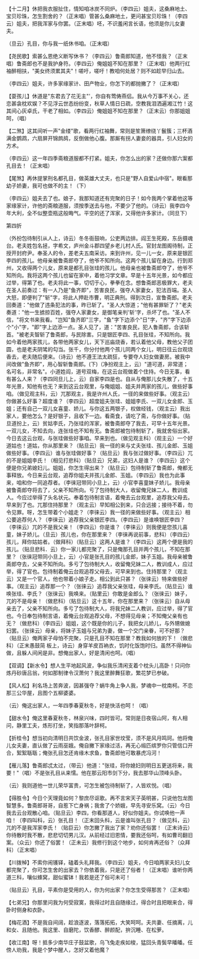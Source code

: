 <!-- { "loadSidebar": true } -->
【十二月】休把我衣服扯住，情知咱冰炭不同炉。（李四云）姐夫，这桑麻地土、宝贝珍珠，怎生割舍的？（正末唱）管甚么桑麻地土，更问甚宝贝珍珠！（李四云）姐夫，把我浑家与你罢。（正末唱）呸，不识羞闲言长语，他须是你儿女妻夫。

（旦云）孔目，你与我一纸休书咱。（正末唱）

【尧民歌】索甚么恩绝义断写休书？（李四云）鲁斋郎知道，他不怪我？（正末唱）鲁斋郎也不是我护身符。（李四云）俺姐姐不知在那里？（正末唱）他两行红袖醉相扶，"美女终须累其夫"！嗟吁，嗟吁！教咱何处居？则不如趁早归山去。

（李四云）姐夫，许多家缘家计、田产物业，你怎下的都抛撇了？（正末唱）

【耍孩儿】休道是"东君去了花无主"'，你自有莺俦燕侣。我从今万事不关心，还恋甚衾枕欢娱？不见浮云世态纷纷变，秋草人情日日疏，空教我泪洒遍湘江竹！这其间心灰卓氏，干老了相如。（李四云）俺姐姐不知在那里？（正末云）你那姐姐呵，（唱）

【二煞】这其间听一声"金缕"歌，看两行红袖舞，常则是笙箫缭绕丫鬟簇；三杯酒满金鹦鹉，六扇屏开锦鹧鸪，反倒做他心腹。那厮有拐人妻妾的器具，引人妇女的方术。

（李四云）这一年四季斋粮道服都不打紧。姐夫，你怎么出的家？还做你那六案都孔目去！（正末唱）

【尾煞】再休提掌刑名都孔目，做英雄大丈夫，也只是"野人自爱山中宿"。眼看那幼子娇妻，我可也做不的主！（下）

（李四云）姐夫去了也。娘子，我那知道还有完聚的日子！如今我两个掌着他这等家缘家计，许他的斋粮道服，须按季送去与他，不要少了他的。（诗云）我李四今年大利，全不似整壶瓶这般晦气。平空的还了浑家，又得他许多家计。（同旦下）


第四折

（外扮包待制引从人上，诗云）冬冬衙鼓响，公吏两边排。阎王生死殿，东岳摄魂台。老夫姓包名拯，字希文，庐州金斗郡四望乡老儿村人氏。官封龙图阁待制，正授开封府尹。奉圣人的令，差老夫五南采访。来到许州，见一儿一女，原来是银匠李四的孩儿。他母亲被鲁斋郎夺了，他爷不知所向。这两个孩儿留在身边。行到郑州，又收得两个儿女，原来是都孔目张珪的孩儿。他母亲也被鲁斋郎夺了，他爷不知所向。我将这两个孩儿也留在家中，着他习学文章。早是十五年光景，如今都应过举，得第了也。老夫将此一事，切切于心，拳拳在念。想鲁斋郎恶极罪大，老夫在圣人前奏过：有一人乃是"鱼齐即"，苦害良民，强夺人家妻女，犯法百端。圣人大怒，即便判了"斩"字，将此人押赴市曹，明正典刑。得到次日，宣鲁斋郎。老夫回奏道："他做了违条犯法的事，昨已斩了。"圣人大惊道；"他有甚罪斩了？"老夫奏道："他一生掳掠百姓，强夺人家妻女，是御笔亲判'斩'字，杀坏了也。"圣人不信，"将文书来我看。"岂知"鱼齐即"三字，"鱼"字下边添个"日"字，"齐"字下边添个"小"字，"即"字上边添一点。圣人见了，道："苦害良民，犯人鲁斋郎，合该斩首。"被老夫智斩了鲁斋郎，与民除害。只是银匠李四、孔目张珪，不知所向。我如今着他两家孩儿，各带他两家女儿，天下巡庙烧香，若认着他父母，教他父子团圆，也是老夫阴骘的勾当。张千，你分付他两个孩儿同两个女儿，明日往云台观烧香去，老夫随后便来。（诗云）他不遵王法太疏狂，专要夺人妇女做妻房。被我中间改做"鱼齐即"，用心智斩鲁斋郎。(下)（净扮观主上，云）"道可道，非常道；名可名，非常名"。小道姓阎，道号双梅，在这云台观做着个住持。今日无事，看有甚么人来？（李四同旦儿上，云）自家李四是也。自从与俺那儿女失散了，十五年光景，知他有也无？来到这云台观里，与俺姐姐、姐夫并两家的孩儿，做些好事咱。（做见观主科，云）兀那观主，我是许州人氏，一径的来做些好事。（观主云）你做甚么好事？超度谁？（李四云）超度姐夫张珪、姐姐李氏、一双儿女金郎、玉姐；还有自己一双儿女喜童、娇儿。与你这五两银子，权做经钱，（观主云）我出家人，要他怎么？是好银子，且收下一边。看斋食，请吃了斋，与你做好事。（贴旦道扮上，云）贫姑李氏，乃张珪的浑家，被鲁斋郎夺了我去，可早十五年光景。一双儿女，不知去向，连张珪也不知有无。鲁斋郎被包待制斩了，我就舍俗出家。今日去这云台观，与张珪做些好事咱。早来到也。（做见观主科）（观主云）一个好道姑也！道姑，你从那里来？（贴旦云）我一径的来与丈夫张珪、孩儿金郎、玉姐做些好事。（李四云）谁与张珪做好事？（贴旦云）我与张过做好事。（李四云）兀的不是姐姐李氏！（相见打悲科）（贴旦云）兄弟，这妇人是谁？（李四云）这个便是你兄弟媳妇儿。姐姐，你怎生得出来？（贴旦云）包待制斩了鲁斋郎，俺都无事释放。今日来云台观，追荐你姐夫并孩儿金郎、玉姐。（李四云）我也为此事来，咱和你一同追荐者。（李徕冠带同小旦上，云）小官李喜童妹子娇儿。我母亲被鲁斋郎夺将去了，父亲不知所向。亏了包待制大人，收留俺兄妹二人，教训成人。今应过举得了头名状元。奉着包待制言语，着俺去云台观里，追荐我父母去。早来到了也。兀那住持那里？（观主云）早知相公到来，只合远接；接待不着，勿令见罪。呀，怎生带着个小姐走？（李徕云）我一径的来做些好事。（观主云）相公要追荐何人？（李徕云）追荐我父亲银匠李四。（李四云）是谁唤银匠李四？（李徕云）兀的不是我父亲！（李四云）你是谁？（李徕云）则我便是您孩儿喜童，妹子娇儿。（旦云）孩儿也，你在那里来？（李徕再说前事，悲科）（李四云）孩儿，拜你姑姑者。（做拜科）（贴旦云）这两人是谁？（李四云）这两个便是我的孩儿。（贴旦悲科．云）你一家儿都完聚了，只是俺那孔目并两个孩儿，不知在那里？（张徕冠带同小旦上，云）小官是张孔目的孩儿金郎，妹子玉姐。我母亲被鲁斋郎夺去，父亲不知所向。多亏了包待制大人，收留俺兄妹二人，教训成人，应过举，得了官也。包待制着俺云台观追荐父母去，可早来到也。住持那里？（观主云）又是一个官人，他也带着小娘子走。相公到此只甚？（张徕云）特来做些好事。（观主云）追荐那一个？（张徕云）追荐我父亲张珪，母亲李氏。（贴旦云）谁唤张珪、李氏？（张徕云）我唤来。（贴里云）你敢是金郎么？（张徕云）妹子，兀的不是母亲！（做悲科）（贴旦云）这十五年，你在那里来？（张徕云）自从母亲去了，父亲不知所向。多亏了包待制大人，将我兄妹二人教训，应过举，得了官也。今日奉包待制言语，着俺云台观追荐父母，不想得见母亲；不知俺父亲有也无？（做悲科）（李四云）姐姐，这个既是你的儿子，我把女儿娇儿，与外甥做媳妇罢。（张徕云）母亲，将妹子玉姐与兄弟为妻，做一个交门亲眷，可不好那？（贴旦云）俺两家子母怕不完聚，只是孔目不知在那里？教我如何放的下！（做悲科）（正末愚鼓简
板上，诗云）身穿羊皮百衲衣，饥时化饭饱时归。虽然不得神仙做，且躲人间闲是非。想俺出家人，好是清闲也呵。（唱）

【双调】【新水令】想人生平地起风波，争似我乐清闲支着个枕头儿高卧！只问你炼丹砂唐吕翁，何如那制律令汉萧何？我这里醉舞狂歌，繁花梦已参破。

【风人松】利名场上苦奔波，因甚强夺？蜗牛角上争人我，梦魂中一枕南柯。不恋那三公华屋，且图个五柳婆婆。

（云）俺这出家人，一年四季春夏秋冬，好是快活也呵！（唱）

【甜水令】俺这里春夏秋冬，林泉兴味，四时皆可。常则是日夜宿山阿，有人相问，静里工夫，炼形打坐，笑指那落叶辞柯。

【折桂令】想当初向清明日共饮金波，张孔目家世坟莹，须不是风月鸣珂。他将俺儿女夫妻，直认做了云雨巫娥。俺自撇下家缘过活，再无心缎匹缤罗你只管信口开合，絮絮聒聒；俺张孔目怎还肯缘木求鱼，鲁斋郎他可敢暴虎冯河！

【雁儿落】鲁斋郎忒太过，（带云）他道："张珪，将你媳妇则明日五更送将来，我要！"（唱）不是张孔目从来懦。他在那云阳市剑下分，我去那华山顶峰头卧。

（云）我则道他一世儿荣华富贵，可怎生被包待制斩了，人皆欢悦。（唱）

【得胜令】今日个天理竟如何？黎庶尽讴歌。再不言宋天子英明甚，只说他包龙图智慧多。鲁斋郎哥哥，自惹下亡身祸；我舍了个娇娥，早先寻安乐窝。（云）今日我去云台观散心咱。（贴旦云）李四，你看那道人，好似你姐夫。你试唤他一声咱！（李四叫科，云）张孔目！（正末回头科，云是谁叫张孔目？（做见科，云）兀的不是我浑家李氏！（贴巨云）你怎撇了我出了家？劝你还俗罢！（正末诗云）你待散时我不散，悲悲切切男儿汉。从前经过旧恩情，要我还俗呵，有如曹司翻旧案。（众云）你还了俗罢！（正未云）我修行到这个地步，如何肯再还俗？（众拜科）（正末唱）

【川拨棹】不索你闹镬铎，磕着头礼拜我。（李四云）姐夫，今日咱两家夫妇儿女都完聚了，你可怎生舍的出家去？你依着我，只是还了俗者！（正末唱）谁听你两道三科，嚷似蜂窝，甜似蜜钵！我若是还了俗可未可！

（贴旦云）孔目，平素你是受用的人，你为何出家？你怎生受得那苦？（正末唱）

【七弟兄】你那里问我为何受寂寞，我得过时且自随缘过，得合时且把眼来合，得卧时侧身和衣卧。

【梅花酒】不是我自间阔，趁浪逐波，落落拓拓，大笑呵呵。夫共妻、任摘离，儿和女、且随他。我这里、自磨陀，饮香醪、醉颜配，拚沉睡、在松萝。

【收江南】呀！抵多少南华庄子鼓盆歌，乌飞兔走疾如梭，猛回头青鬓早皤皤。任傍人劝我，我是个梦中醒人，怎好又着他魔？

